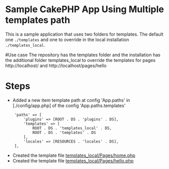 # Sample CakePHP App Using Multiple templates path

This is a sample application that uses two folders for templates.
The default one `./templates` and one to override in the
local installation `./templates_local`.

#Use case
The repository has the templates folder and the installation
has the additional folder templates_local to override the
templates for pages http://localhost/ and http://localhost/pages/hello

# Steps

- Added a new item template path at config 'App.paths' in [./config/app.php]
 of the config 'App.paths.templates'
```
    'paths' => [
        'plugins' => [ROOT . DS . 'plugins' . DS],
        'templates' => [
            ROOT . DS . 'templates_local' . DS,
            ROOT . DS . 'templates' . DS
        ],
        'locales' => [RESOURCES . 'locales' . DS],
    ],
```
- Created the template file [templates_local/Pages/home.php](./templates_local/Pages/home.php)
- Created the template file [templates_local/Pages/hello.php](./templates_local/Pages/hello.php)
